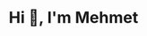 <img align="https://fc.cegepgarneau.ca/cours/image/22182/bbmqrw581.brioimage.png"></img>
<h1 align="center">Hi 👋, I'm Mehmet</h1>
